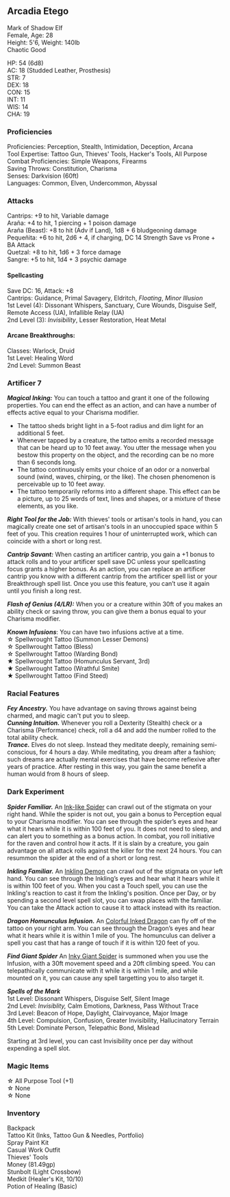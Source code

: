## Arcadia Etego
Mark of Shadow Elf \
Female, Age: 28 \
Height: 5'6, Weight: 140lb \
Chaotic Good

HP: 54 (6d8) \
AC: 18 (Studded Leather, Prosthesis) \
STR: 7 \
DEX: 18 \
CON: 15 \
INT: 11 \
WIS: 14 \
CHA: 19

### Proficiencies
Proficiencies: Perception, Stealth, Intimidation, Deception, Arcana \
Tool Expertise: Tattoo Gun, Thieves' Tools, Hacker's Tools, All Purpose \
Combat Proficiencies: Simple Weapons, Firearms \
Saving Throws: Constitution, Charisma \
Senses: Darkvision (60ft) \
Languages: Common, Elven, Undercommon, Abyssal 

### Attacks
Cantrips: +9 to hit, Variable damage \
Araña: +4 to hit, 1 piercing + 1 poison damage \
Araña (Beast): +8 to hit (Adv if Land), 1d8 + 6 bludgeoning damage \
Pequeñita: +6 to hit, 2d6 + 4, if charging, DC 14 Strength Save vs Prone + BA Attack \
Quetzal: +8 to hit, 1d6 + 3 force damage \
Sangre: +5 to hit, 1d4 + 3 psychic damage

#### Spellcasting
Save DC: 16, Attack: +8 \
Cantrips: Guidance, Primal Savagery, Eldritch, *Floating*, *Minor Illusion* \
1st Level (4): Dissonant Whispers, Sanctuary, Cure Wounds, Disguise Self, Remote Access (UA), Infallible Relay (UA) \
2nd Level (3): _Invisibility_, Lesser Restoration, Heat Metal

#### Arcane Breakthroughs:
Classes: Warlock, Druid \
1st Level: Healing Word \
2nd Level: Summon Beast

### Artificer 7
***Magical Inking:*** You can touch a tattoo and grant it one of the following properties. You can end the effect as an action, and can have a number of effects active equal to your Charisma modifier.
- The tattoo sheds bright light in a 5-foot radius and dim light for an additional 5 feet.
- Whenever tapped by a creature, the tattoo emits a recorded message that can be heard up to 10 feet away. You utter the message when you bestow this property on the object, and the recording can be no more than 6 seconds long.
- The tattoo continuously emits your choice of an odor or a nonverbal sound (wind, waves, chirping, or the like). The chosen phenomenon is perceivable up to 10 feet away.
- The tattoo temporarily reforms into a different shape. This effect can be a picture, up to 25 words of text, lines and shapes, or a mixture of these elements, as you like.

***Right Tool for the Job:*** With thieves' tools or artisan's tools in hand, you can magically create one set of artisan's tools in an unoccupied space within 5 feet of you. This creation requires 1 hour of uninterrupted work, which can coincide with a short or long rest. 

***Cantrip Savant:*** When casting an artificer cantrip, you gain a +1 bonus to attack rolls and to your artificer spell save DC unless your spellcasting focus grants a higher bonus. As an action, you can replace an artificer cantrip you know with a different cantrip from the artificer spell list or your Breakthrough spell list. Once you use this feature, you can’t use it again until you finish a long rest.

***Flash of Genius (4/LR):*** When you or a creature within 30ft of you makes an ability check or saving throw, you can give them a bonus equal to your Charisma modifier. 

***Known Infusions***: You can have two infusions active at a time.\
☆ Spellwrought Tattoo (Summon Lesser Demons) \
☆ Spellwrought Tattoo (Bless) \
☆ Spellwrought Tattoo (Warding Bond) \
★ Spellwrought Tattoo (Homunculus Servant, 3rd) \
★ Spellwrought Tattoo (Wrathful Smite) \
★ Spellwrought Tattoo (Find Steed)

### Racial Features
***Fey Ancestry.*** You have advantage on saving throws against being charmed, and magic can't put you to sleep. \
***Cunning Intuition.*** Whenever you roll a Dexterity (Stealth) check or a Charisma (Performance) check, roll a d4 and add the number rolled to the total ability check. \
***Trance.*** Elves do not sleep. Instead they meditate deeply, remaining semi-conscious, for 4 hours a day.  While meditating, you dream after a fashion; such dreams are actually mental exercises that have become reflexive after years of practice. After resting in this way, you gain the same benefit a human would from 8 hours of sleep.

### Dark Experiment
***Spider Familiar.*** An [Ink-like Spider](https://roll20.net/compendium/dnd5e/Spider#content) can crawl out of the stigmata on your right hand. While the spider is not out, you gain a bonus to Perception equal to your Charisma modifier. You can see through the spider’s eyes and hear what it hears while it is within 100 feet of you. It does not need to sleep, and can alert you to something as a bonus action. In combat, you roll initiative for the raven and control how it acts. If it is slain by a creature, you gain advantage on all attack rolls against the killer for the next 24 hours. You can resummon the spider at the end of a short or long rest. 

***Inkling Familiar.*** An [Inkling Demon](https://5e.tools/bestiary/inkling-mascot-scc.html) can crawl out of the stigmata on your left hand. You can see through the Inkling’s eyes and hear what it hears while it is within 100 feet of you. When you cast a Touch spell, you can use the Inkling's reaction to cast it from the Inkling's position. Once per Day, or by spending a second level spell slot, you can swap places with the familiar. You can take the Attack action to cause it to attack instead with its reaction. 

***Dragon Homunculus Infusion.*** An [Colorful Inked Dragon](https://media.dndbeyond.com/compendium-images/ua/the-artificer/AzQEA72K8EMf9HmU/UA2024-Artificer.pdf) can fly off of the tattoo on your right arm. You can see through the Dragon’s eyes and hear what it hears while it is within 1 mile of you. The homunculus can deliver a spell you cast that has a range of touch if it is within 120 feet of you. 

***Find Giant Spider*** An [Inky Giant Spider](https://roll20.net/compendium/dnd5e/Warhorse#content) is summoned when you use the Infusion, with a 30ft movement speed and a 20ft climbing speed. You can telepathically communicate with it while it is within 1 mile, and while mounted on it, you can cause any spell targetting you to also target it. 

***Spells of the Mark*** \
1st Level: Dissonant Whispers, Disguise Self, Silent Image \
2nd Level: *Invisiblity,* Calm Emotions, Darkness, Pass Without Trace \
3rd Level: Beacon of Hope, Daylight, Clairvoyance, Major Image \
4th Level: Compulsion, Confusion, Greater Invisibility, Hallucinatory Terrain \
5th Level: Dominate Person, Telepathic Bond, Mislead

Starting at 3rd level, you can cast Invisibility once per day without expending a spell slot.

### Magic Items
☆ All Purpose Tool (+1) \
☆ None \
☆ None

### Inventory
Backpack \
Tattoo Kit (Inks, Tattoo Gun & Needles, Portfolio) \
Spray Paint Kit \
Casual Work Outfit \
Thieves' Tools \
Money (81.49gp) \
Stunbolt (Light Crossbow) \
Medkit (Healer's Kit, 10/10) \
Potion of Healing (Basic)



